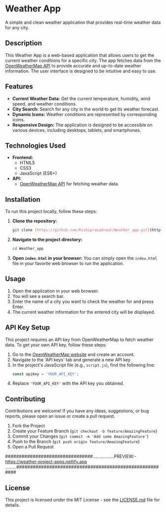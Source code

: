 # Weather App

A simple and clean weather application that provides real-time weather data for any city.

## Description

This Weather App is a web-based application that allows users to get the current weather conditions for a specific city. The app fetches data from the [OpenWeatherMap API](https://openweathermap.org/api) to provide accurate and up-to-date weather information. The user interface is designed to be intuitive and easy to use.

## Features

* **Current Weather Data:** Get the current temperature, humidity, wind speed, and weather conditions.
* **City Search:** Search for any city in the world to get its weather forecast.
* **Dynamic Icons:** Weather conditions are represented by corresponding icons.
* **Responsive Design:** The application is designed to be accessible on various devices, including desktops, tablets, and smartphones.

## Technologies Used

* **Frontend:**
    * HTML5
    * CSS3
    * JavaScript (ES6+)
* **API:**
    * [OpenWeatherMap API](https://openweathermap.org/api) for fetching weather data.


## Installation

To run this project locally, follow these steps:

1.  **Clone the repository:**
    ```bash
    git clone [https://github.com/Rishiprasadraut/Weather_app.git](https://github.com/Rishiprasadraut/Weather_app.git)
    ```

2.  **Navigate to the project directory:**
    ```bash
    cd Weather_app
    ```

3.  **Open `index.html` in your browser:**
    You can simply open the `index.html` file in your favorite web browser to run the application.

## Usage

1.  Open the application in your web browser.
2.  You will see a search bar.
3.  Enter the name of a city you want to check the weather for and press Enter.
4.  The current weather information for the entered city will be displayed.

## API Key Setup

This project requires an API key from OpenWeatherMap to fetch weather data. To get your own API key, follow these steps:

1.  Go to the [OpenWeatherMap website](https://openweathermap.org/) and create an account.
2.  Navigate to the 'API keys' tab and generate a new API key.
3.  In the project's JavaScript file (e.g., `script.js`), find the following line:
    ```javascript
    const apiKey = 'YOUR_API_KEY';
    ```
4.  Replace `'YOUR_API_KEY'` with the API key you obtained.

## Contributing

Contributions are welcome! If you have any ideas, suggestions, or bug reports, please open an issue or create a pull request.

1.  Fork the Project
2.  Create your Feature Branch (`git checkout -b feature/AmazingFeature`)
3.  Commit your Changes (`git commit -m 'Add some AmazingFeature'`)
4.  Push to the Branch (`git push origin feature/AmazingFeature`)
5.  Open a Pull Request

################################.................PREVIEW:- https://weather-project-apps.netlify.app     .........########################################################

## License

This project is licensed under the MIT License - see the [LICENSE.md](LICENSE.md) file for details.
